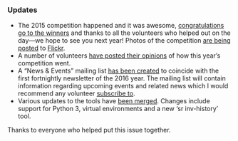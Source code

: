 ### Updates

- The 2015 competition happened and it was awesome, [congratulations go to the winners][srweb-comp-news] and thanks to all the volunteers who helped out on the day—we hope to see you next year! Photos of the competition [are being posted][list-comp-photos] to [Flickr][flickr-comp].
- A number of volunteers [have posted their opinions][list-comp-retrospective] of how this year’s competition went.
- A “News & Events” mailing list [has been created][list-news-events] to coincide with the first fortnightly newsletter of the 2016 year. The mailing list will contain information regarding upcoming events and related news which I would recommend any volunteer [subscribe to][list-srobo-news].
- Various updates to the tools have [been merged][list-tools-merged]. Changes include support for Python 3, virtual environments and a new ‘sr inv-history’ tool.

Thanks to everyone who helped put this issue together.


[srweb-comp-news]: https://www.studentrobotics.org/news/2015-04-28_bws_victorious_sr2015
[list-news-events]: https://groups.google.com/d/topic/srobo/RpVXCWEsU_o/discussion
[list-srobo-news]: https://groups.google.com/forum/#!forum/srobo-news
[list-comp-photos]: https://groups.google.com/d/topic/srobo/1UJ54OKdCVc/discussion
[list-comp-retrospective]: https://groups.google.com/d/topic/srobo/6E6kkvetqE0/discussion
[list-tools-merged]: https://groups.google.com/d/msg/srobo-devel/NHr2Rmdbj4M/vFJ2uGYPiXMJ
[flickr-comp]: https://www.flickr.com/groups/sr2015
